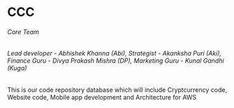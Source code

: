 # CCC

###### Core Team  ######
###### Lead developer - Abhishek Khanna (Abi), Strategist - Akanksha Puri (Aki), Finance Guru - Divya Prakash Mishra (DP), Marketing Guru - Kunal Gandhi (Kuga)




This is our code repository database which will include Cryptcurrency code, Website code, Mobile app development and Architecture for AWS
